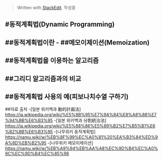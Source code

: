 > Written with [StackEdit](https://stackedit.io/).
작성중

#동적계획법(Dynamic Programming)
---
##동적계획법이란
	-
##메모이제이션(Memoization)
---
##동적계획법을 이용하는 알고리즘
---
##그리디 알고리즘과의 비교
---
##동적계획법 사용의 예(피보나치수열 구하기) 
---
##자료 출처
 -[일본 위키백과 動的計画法]
 https://ja.wikipedia.org/wiki/%E5%8B%95%E7%9A%84%E8%A8%88%E7%94%BB%E6%B3%95
 -[일본 위키백과 分割統治法]
 https://ja.wikipedia.org/wiki/%E5%88%86%E5%89%B2%E7%B5%B1%E6%B2%BB%E6%B3%95
-[나무위키 동적계획법]
https://namu.wiki/w/%EB%8F%99%EC%A0%81%20%EA%B3%84%ED%9A%8D%EB%B2%95
-[나무위키 메모이제이션]
https://namu.wiki/w/%EB%A9%94%EB%AA%A8%EC%9D%B4%EC%A0%9C%EC%9D%B4%EC%85%98

